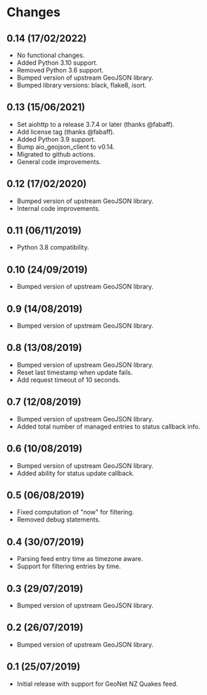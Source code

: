 # Changes

## 0.14 (17/02/2022)
* No functional changes.
* Added Python 3.10 support.
* Removed Python 3.6 support.
* Bumped version of upstream GeoJSON library.
* Bumped library versions: black, flake8, isort.

## 0.13 (15/06/2021)
* Set aiohttp to a release 3.7.4 or later (thanks @fabaff).
* Add license tag (thanks @fabaff).
* Added Python 3.9 support.
* Bump aio_geojson_client to v0.14.
* Migrated to github actions.
* General code improvements.

## 0.12 (17/02/2020)
* Bumped version of upstream GeoJSON library.
* Internal code improvements.

## 0.11 (06/11/2019)
* Python 3.8 compatibility.

## 0.10 (24/09/2019)
* Bumped version of upstream GeoJSON library.

## 0.9 (14/08/2019)
* Bumped version of upstream GeoJSON library.

## 0.8 (13/08/2019)
* Bumped version of upstream GeoJSON library.
* Reset last timestamp when update fails.
* Add request timeout of 10 seconds.

## 0.7 (12/08/2019)
* Bumped version of upstream GeoJSON library.
* Added total number of managed entries to status callback info.

## 0.6 (10/08/2019)
* Bumped version of upstream GeoJSON library.
* Added ability for status update callback.

## 0.5 (06/08/2019)
* Fixed computation of "now" for filtering.
* Removed debug statements.

## 0.4 (30/07/2019)
* Parsing feed entry time as timezone aware.
* Support for filtering entries by time.

## 0.3 (29/07/2019)
* Bumped version of upstream GeoJSON library.

## 0.2 (26/07/2019)
* Bumped version of upstream GeoJSON library.

## 0.1 (25/07/2019)
* Initial release with support for GeoNet NZ Quakes feed.
